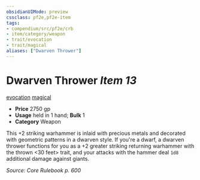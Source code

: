 ```yaml
---
obsidianUIMode: preview
cssclass: pf2e,pf2e-item
tags:
- compendium/src/pf2e/crb
- item/category/weapon
- trait/evocation
- trait/magical
aliases: ["Dwarven Thrower"]
---
```

# Dwarven Thrower *Item 13*  
[evocation](/rules/traits/evocation.md)  [magical](/rules/traits/magical.md)  

- **Price** 2750 gp
- **Usage** held in 1 hand; **Bulk** 1
- **Category** Weapon

This +2 striking warhammer is inlaid with precious metals and decorated with geometric patterns in a dwarven style. If you're a dwarf, a dwarven thrower functions for you as a +2 greater striking returning warhammer with the thrown <30 feet> trait, and your attacks with the hammer deal `1d8` additional damage against giants.

*Source: Core Rulebook p. 600*